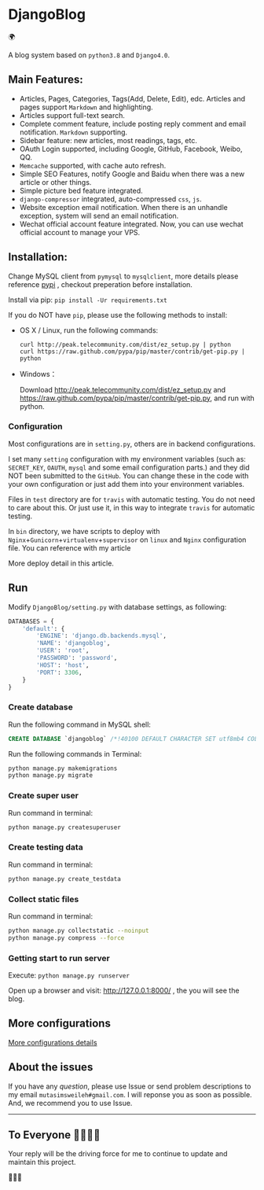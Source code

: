 # DjangoBlog

🌍

A blog system based on `python3.8` and `Django4.0`.

## Main Features:

- Articles, Pages, Categories, Tags(Add, Delete, Edit), edc. Articles and pages support `Markdown` and highlighting.
- Articles support full-text search.
- Complete comment feature, include posting reply comment and email notification. `Markdown` supporting.
- Sidebar feature: new articles, most readings, tags, etc.
- OAuth Login supported, including Google, GitHub, Facebook, Weibo, QQ.
- `Memcache` supported, with cache auto refresh.
- Simple SEO Features, notify Google and Baidu when there was a new article or other things.
- Simple picture bed feature integrated.
- `django-compressor` integrated, auto-compressed `css`, `js`.
- Website exception email notification. When there is an unhandle exception, system will send an email notification.
- Wechat official account feature integrated. Now, you can use wechat official account to manage your VPS.

## Installation:

Change MySQL client from `pymysql` to `mysqlclient`, more details please reference [pypi](https://pypi.org/project/mysqlclient/) , checkout preperation before installation.

Install via pip: `pip install -Ur requirements.txt`

If you do NOT have `pip`, please use the following methods to install:

- OS X / Linux, run the following commands:

  ```
  curl http://peak.telecommunity.com/dist/ez_setup.py | python
  curl https://raw.github.com/pypa/pip/master/contrib/get-pip.py | python
  ```

- Windows：

  Download http://peak.telecommunity.com/dist/ez_setup.py and https://raw.github.com/pypa/pip/master/contrib/get-pip.py, and run with python.

### Configuration

Most configurations are in `setting.py`, others are in backend configurations.

I set many `setting` configuration with my environment variables (such as: `SECRET_KEY`, `OAUTH`, `mysql` and some email configuration parts.) and they did NOT been submitted to the `GitHub`. You can change these in the code with your own configuration or just add them into your environment variables.

Files in `test` directory are for `travis` with automatic testing. You do not need to care about this. Or just use it, in this way to integrate `travis` for automatic testing.

In `bin` directory, we have scripts to deploy with `Nginx`+`Gunicorn`+`virtualenv`+`supervisor` on `linux` and `Nginx` configuration file. You can reference with my article

More deploy detail in this article.

## Run

Modify `DjangoBlog/setting.py` with database settings, as following:

```python
DATABASES = {
    'default': {
        'ENGINE': 'django.db.backends.mysql',
        'NAME': 'djangoblog',
        'USER': 'root',
        'PASSWORD': 'password',
        'HOST': 'host',
        'PORT': 3306,
    }
}
```

### Create database

Run the following command in MySQL shell:

```sql
CREATE DATABASE `djangoblog` /*!40100 DEFAULT CHARACTER SET utf8mb4 COLLATE utf8mb4_unicode_ci */;
```

Run the following commands in Terminal:

```bash
python manage.py makemigrations
python manage.py migrate
```

### Create super user

Run command in terminal:

```bash
python manage.py createsuperuser
```

### Create testing data

Run command in terminal:

```bash
python manage.py create_testdata
```

### Collect static files

Run command in terminal:

```bash
python manage.py collectstatic --noinput
python manage.py compress --force
```

### Getting start to run server

Execute: `python manage.py runserver`

Open up a browser and visit: http://127.0.0.1:8000/ , the you will see the blog.

## More configurations

[More configurations details](/docs/config-en.md)

## About the issues

If you have any _question_, please use Issue or send problem descriptions to my email `mutasimsweileh#gmail.com`. I will reponse you as soon as possible. And, we recommend you to use Issue.

---

## To Everyone 🙋‍♀️🙋‍♂️

Your reply will be the driving force for me to continue to update and maintain this project.

🙏🙏🙏
